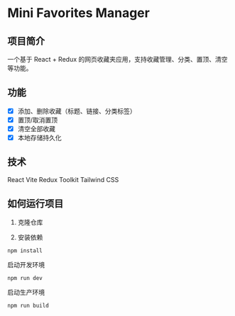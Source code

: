 # Mini Favorites Manager
## 项目简介
一个基于 React + Redux 的网页收藏夹应用，支持收藏管理、分类、置顶、清空等功能。

## 功能
- [x] 添加、删除收藏（标题、链接、分类标签）
- [x] 置顶/取消置顶
- [x] 清空全部收藏
- [x] 本地存储持久化

## 技术
React
Vite
Redux Toolkit
Tailwind CSS

## 如何运行项目
1. 克隆仓库

2. 安装依赖

```code
npm install
```
启动开发环境

```code
npm run dev
```
启动生产环境
```code
npm run build
```